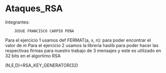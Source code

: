 # Ataques_RSA
Integrantes: 


		JOSUE FRANCISCO CARPIO PEÑA 
		
    
    
   Para el ejercicio 1 usamos def FERMAT(a, x, n): para poder encontrar el valor de m
   Para el ejercicio 2 usamos la libreria haslib para poder hacer las respectivas firmas para nuestro trabajo de 3 mensajes y este es utilizado en 32 bits en el algortimo RSA 
   
   (N,E,D)=RSA_KEY_GENERATOR(32)
